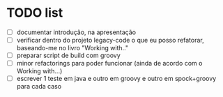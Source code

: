 # TODO list

* [ ] documentar introdução, na apresentação
* [ ] verificar dentro do projeto legacy-code o que eu posso refatorar, baseando-me no livro "Working with.."
* [ ] preparar script de build com groovy
* [ ] minor refactorings para poder funcionar (ainda de acordo com o Working with...)
* [ ] escrever 1 teste em java e outro em groovy e outro em spock+groovy para cada caso
